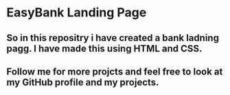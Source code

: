 # EasyBank Landing Page
## So in this repositry i have created a bank ladning pagg. I have made this using HTML and CSS.
## Follow me for more projcts and feel free to look at my GitHub profile and my projects.

